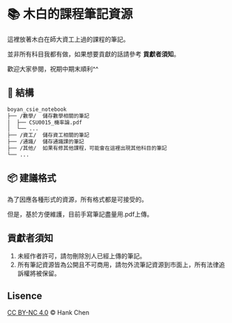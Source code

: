 # 📚 木白的課程筆記資源  

這裡放著木白在師大資工上過的課程的筆記。  
  
並非所有科目我都有做，如果想要貢獻的話請參考 **貢獻者須知**。  
  
歡迎大家參閱，祝期中期末順利^^    

## 🧱 結構

```sh
boyan_csie_notebook
├── /數學/  儲存數學相關的筆記
│  ├── CSU0015_機率論.pdf
│  └── ...
├── /資工/  儲存資工相關的筆記
├── /通識/  儲存通識課的筆記
├── /其他/  如果有修其他課程，可能會在這裡出現其他科目的筆記
└── ...
```

## 📦 建議格式

為了因應各種形式的資源，所有格式都是可接受的。

但是，基於方便維護，目前手寫筆記盡量用.pdf上傳。

## 貢獻者須知  

1. 未經作者許可，請勿刪除別人已經上傳的筆記。
2. 所有筆記資源皆為公開且不可商用，請勿外流筆記資源到市面上，所有法律追訴權將被保留。

## Lisence  
[CC BY-NC 4.0](LICENSE) © Hank Chen  
